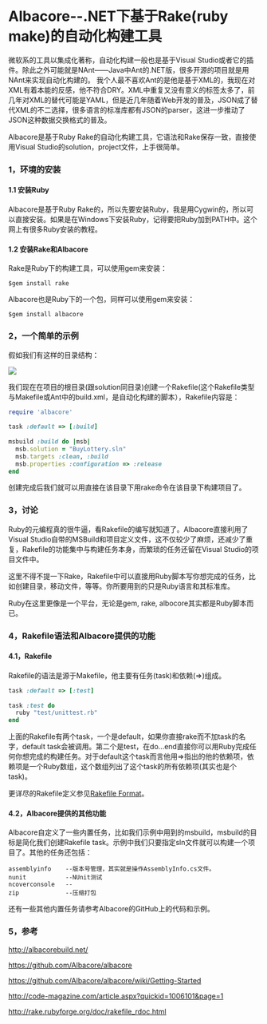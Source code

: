 Albacore--.NET下基于Rake(ruby make)的自动化构建工具
===========

微软系的工具以集成化著称，自动化构建一般也是基于Visual Studio或者它的插件。除此之外可能就是NAnt——Java中Ant的.NET版，很多开源的项目就是用NAnt来实现自动化构建的。
我个人最不喜欢Ant的是他是基于XML的，我现在对XML有着本能的反感，他不符合DRY。XML中重复又没有意义的标签太多了，前几年对XML的替代可能是YAML，但是近几年随着Web开发的普及，JSON成了替代XML的不二选择，很多语言的标准库都有JSON的parser，这进一步推动了JSON这种数据交换格式的普及。

Albacore是基于Ruby Rake的自动化构建工具，它语法和Rake保存一致，直接使用Visual Studio的solution，project文件，上手很简单。

### 1，环境的安装

#### 1.1 安装Ruby

Albacore是基于Ruby Rake的，所以先要安装Ruby，我是用Cygwin的，所以可以直接安装。如果是在Windows下安装Ruby，记得要把Ruby加到PATH中。这个网上有很多Ruby安装的教程。

#### 1.2 安装Rake和Albacore
Rake是Ruby下的构建工具，可以使用gem来安装：

`$gem install rake`

Albacore也是Ruby下的一个包，同样可以使用gem来安装：

`$gem install albacore`

### 2，一个简单的示例
假如我们有这样的目录结构：

![](http://images.cnitblog.com/blog/72292/201301/18121334-f7ba25d75b014954944f4b4c0bc55aee.png)

我们现在在项目的根目录(跟solution同目录)创建一个Rakefile(这个Rakefile类型与Makefile或Ant中的build.xml，是自动化构建的脚本），Rakefile内容是：

```ruby
require 'albacore'
 
task :default => [:build]
 
msbuild :build do |msb|
  msb.solution = "BuyLottery.sln"
  msb.targets :clean, :build
  msb.properties :configuration => :release
end
```

创建完成后我们就可以用直接在该目录下用rake命令在该目录下构建项目了。

### 3，讨论

Ruby的元编程真的很牛逼，看Rakefile的编写就知道了。Albacore直接利用了Visual Studio自带的MSBuild和项目定义文件，这不仅较少了麻烦，还减少了重复，Rakefile的功能集中与构建任务本身，而繁琐的任务还留在Visual Studio的项目文件中。

这里不得不提一下Rake，Rakefile中可以直接用Ruby脚本写你想完成的任务，比如创建目录，移动文件，等等。你所要用到的只是Ruby语言和其标准库。

Ruby在这里更像是一个平台，无论是gem, rake, albocore其实都是Ruby脚本而已。

### 4，Rakefile语法和Albacore提供的功能

#### 4.1，Rakefile
Rakefile的语法是源于Makefile，他主要有任务(task)和依赖(=>)组成。

```ruby
task :default => [:test]
 
task :test do
  ruby "test/unittest.rb"
end
```

上面的Rakefile有两个task，一个是default，如果你直接rake而不加task的名字，default task会被调用。第二个是test，在do…end直接你可以用Ruby完成任何你想完成的构建任务。对于default这个task而言他用=>指出的他的依赖项，依赖项是一个Ruby数组，这个数组列出了这个task的所有依赖项(其实也是个task)。

更详尽的Rakefile定义参见[Rakefile Format](http://rake.rubyforge.org/doc/rakefile_rdoc.html)。

#### 4.2，Albacore提供的其他功能

Albacore自定义了一些内置任务，比如我们示例中用到的msbuild，msbuild的目标是简化我们创建Rakefile task。示例中我们只要指定sln文件就可以构建一个项目了。其他的任务还包括：

```text
assemblyinfo    --版本号管理，其实就是操作AssemblyInfo.cs文件。
nunit           --NUnit测试
ncoverconsole   --
zip             --压缩打包
```

还有一些其他内置任务请参考Albacore的GitHub上的代码和示例。

### 5，参考

http://albacorebuild.net/

https://github.com/Albacore/albacore

https://github.com/Albacore/albacore/wiki/Getting-Started

http://code-magazine.com/article.aspx?quickid=1006101&page=1

http://rake.rubyforge.org/doc/rakefile_rdoc.html
